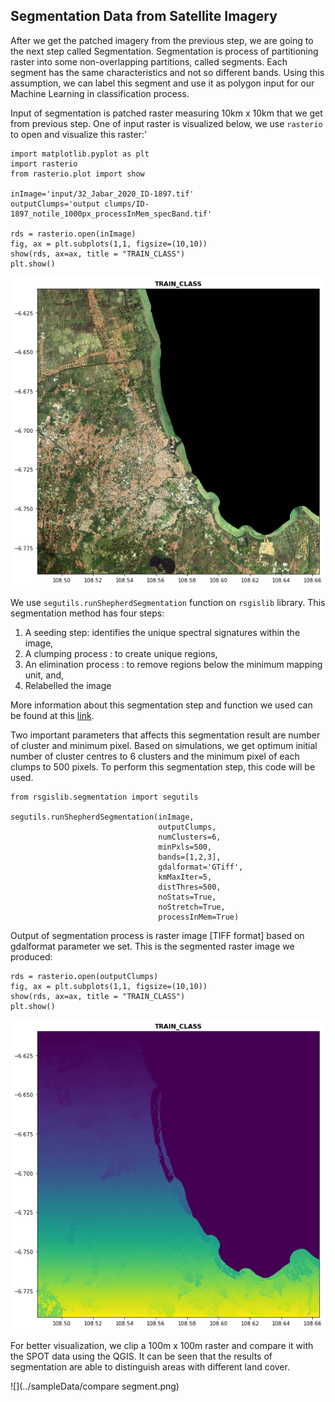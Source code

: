 ## Segmentation Data from Satellite Imagery

After we get the patched imagery from the previous step, we are going to the next step called Segmentation. Segmentation is process of partitioning raster into some non-overlapping partitions, called segments. Each segment has the same characteristics and not so different bands. Using this assumption, we can label this segment and use it as polygon input for our Machine Learning in classification process.  

Input of segmentation is patched raster measuring 10km x 10km that we get from previous step. One of input raster is visualized below, we use ```rasterio``` to open and visualize this raster:'

```commandline
import matplotlib.pyplot as plt
import rasterio
from rasterio.plot import show

inImage='input/32_Jabar_2020_ID-1897.tif'
outputClumps='output clumps/ID-1897_notile_1000px_processInMem_specBand.tif'

rds = rasterio.open(inImage)
fig, ax = plt.subplots(1,1, figsize=(10,10))
show(rds, ax=ax, title = "TRAIN_CLASS")
plt.show()
```

![](../sampleData/input_raster.png)

We use ```segutils.runShepherdSegmentation``` function on ```rsgislib``` library. 
This segmentation method has four steps:

1. A seeding step: identifies the unique spectral signatures within the image, 
2. A clumping process : to create unique regions, 
3. An elimination process : to remove regions below the minimum mapping unit, and, 
4. Relabelled the image

More information about this segmentation step and  function we used can be found at this <a href='http://rsgislib.org/rsgislib_segmentation.html'>link</a>.   
 
Two important parameters that affects this segmentation result are number of cluster and minimum pixel. Based on simulations, we get optimum initial number of cluster centres to 6 clusters and the minimum pixel of each clumps to 500 pixels. To perform this segmentation step, this code will be used.


```commandline
from rsgislib.segmentation import segutils

segutils.runShepherdSegmentation(inImage,
                                 outputClumps,
                                 numClusters=6,
                                 minPxls=500,
                                 bands=[1,2,3],
                                 gdalformat='GTiff',
                                 kmMaxIter=5,
                                 distThres=500,
                                 noStats=True,
                                 noStretch=True,
                                 processInMem=True)
```

Output of segmentation process is raster image [TIFF format] based on gdalformat parameter we set. 
This is the segmented raster image we produced: 

```commandline
rds = rasterio.open(outputClumps)
fig, ax = plt.subplots(1,1, figsize=(10,10))
show(rds, ax=ax, title = "TRAIN_CLASS")
plt.show()
```

![](../sampleData/segmented_raster.png)

For better visualization, we clip a 100m x 100m raster and compare it with the SPOT data using the QGIS. It can be seen that the results of segmentation are able to distinguish areas with different land cover.

![](../sampleData/compare segment.png)
